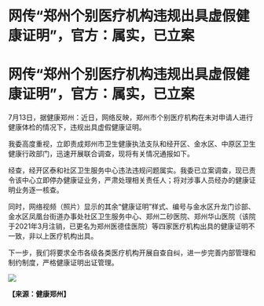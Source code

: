 # 网传“郑州个别医疗机构违规出具虚假健康证明”，官方：属实，已立案

# 网传“郑州个别医疗机构违规出具虚假健康证明”，官方：属实，已立案

7月13日，据健康郑州：近日，网络反映，郑州市个别医疗机构在未对申请人进行健康体检的情况下，违规出具虚假健康证明。

我委高度重视，立即责成郑州市卫生健康执法支队和经开区、金水区、中原区卫生健康行政部门，迅速开展联合调查，现将有关情况通报如下。

经查，经开区泰和社区卫生服务中心违法违规问题属实。我委已立案调查，现已责令该中心立即停办健康证业务，严肃处理相关责任人；将对涉事人员经办的健康证明业务逐一核查。

同时，网络视频（照片）显示的其余“健康证明”样式、编号与金水区升龙门诊部、金水区凤凰台街道办事处社区卫生服务中心、郑州二砂医院、郑州华山医院（该院于2021年3月注销，已更名为郑州医德佳医院）等四家医疗机构出具的健康证明不一致，非以上医疗机构出具。

下一步，我们将要求全市各级各类医疗机构开展自查自纠，进一步完善内部管理和制约制度，严格健康证明出证管理。

![](https://inews.gtimg.com/om_bt/OnlnYj7kiDJHyylzbRAdxt8hc2B-ov7CJ7qQg1z68BuugAA/1000)

**【来源：健康郑州】**

